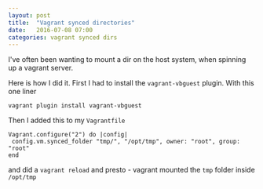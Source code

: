 ```yaml
---
layout: post
title:  "Vagrant synced directories"
date:   2016-07-08 07:00
categories: vagrant synced dirs
---
```

I've often been wanting to mount a dir on the host system, when spinning up a
vagrant server.

Here is how I did it. First I had to install the ``` vagrant-vbguest ``` plugin. With this one liner

```
vagrant plugin install vagrant-vbguest
```

Then I added this to my ``` Vagrantfile ```

```
Vagrant.configure("2") do |config|
 config.vm.synced_folder "tmp/", "/opt/tmp", owner: "root", group: "root"
end
```

and did a ``` vagrant reload ``` and presto - vagrant mounted the ``` tmp ```
folder inside ``` /opt/tmp ```

